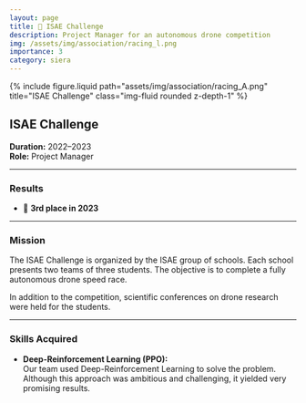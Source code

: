 ```yaml
---
layout: page
title: 🥉 ISAE Challenge
description: Project Manager for an autonomous drone competition
img: /assets/img/association/racing_l.png
importance: 3
category: siera
---
```


<div class="row">
    <div class="col-sm mt-3 mt-md-0">
        {% include figure.liquid path="assets/img/association/racing_A.png" title="ISAE Challenge" class="img-fluid rounded z-depth-1" %}
    </div>
</div>

## ISAE Challenge

**Duration:** 2022–2023  
**Role:** Project Manager  

---

### Results

- 🥉 **3rd place in 2023**

---

### Mission

The ISAE Challenge is organized by the ISAE group of schools. Each school presents two teams of three students. The objective is to complete a fully autonomous drone speed race.  

In addition to the competition, scientific conferences on drone research were held for the students.

---

### Skills Acquired

- **Deep-Reinforcement Learning (PPO):**  
   Our team used Deep-Reinforcement Learning to solve the problem. Although this approach was ambitious and challenging, it yielded very promising results.  
